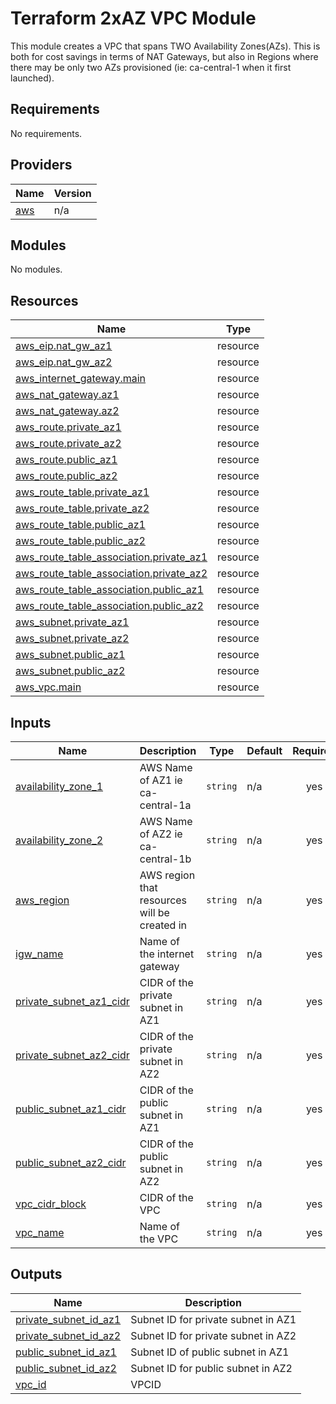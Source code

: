 # Terraform 2xAZ VPC Module

This module creates a VPC that spans TWO Availability Zones(AZs).  This is both for cost savings in terms of NAT Gateways, but also in Regions where there may be only two AZs provisioned (ie: ca-central-1 when it first launched).

<!-- BEGIN_TF_DOCS -->
## Requirements

No requirements.

## Providers

| Name | Version |
|------|---------|
| <a name="provider_aws"></a> [aws](#provider\_aws) | n/a |

## Modules

No modules.

## Resources

| Name | Type |
|------|------|
| [aws_eip.nat_gw_az1](https://registry.terraform.io/providers/hashicorp/aws/latest/docs/resources/eip) | resource |
| [aws_eip.nat_gw_az2](https://registry.terraform.io/providers/hashicorp/aws/latest/docs/resources/eip) | resource |
| [aws_internet_gateway.main](https://registry.terraform.io/providers/hashicorp/aws/latest/docs/resources/internet_gateway) | resource |
| [aws_nat_gateway.az1](https://registry.terraform.io/providers/hashicorp/aws/latest/docs/resources/nat_gateway) | resource |
| [aws_nat_gateway.az2](https://registry.terraform.io/providers/hashicorp/aws/latest/docs/resources/nat_gateway) | resource |
| [aws_route.private_az1](https://registry.terraform.io/providers/hashicorp/aws/latest/docs/resources/route) | resource |
| [aws_route.private_az2](https://registry.terraform.io/providers/hashicorp/aws/latest/docs/resources/route) | resource |
| [aws_route.public_az1](https://registry.terraform.io/providers/hashicorp/aws/latest/docs/resources/route) | resource |
| [aws_route.public_az2](https://registry.terraform.io/providers/hashicorp/aws/latest/docs/resources/route) | resource |
| [aws_route_table.private_az1](https://registry.terraform.io/providers/hashicorp/aws/latest/docs/resources/route_table) | resource |
| [aws_route_table.private_az2](https://registry.terraform.io/providers/hashicorp/aws/latest/docs/resources/route_table) | resource |
| [aws_route_table.public_az1](https://registry.terraform.io/providers/hashicorp/aws/latest/docs/resources/route_table) | resource |
| [aws_route_table.public_az2](https://registry.terraform.io/providers/hashicorp/aws/latest/docs/resources/route_table) | resource |
| [aws_route_table_association.private_az1](https://registry.terraform.io/providers/hashicorp/aws/latest/docs/resources/route_table_association) | resource |
| [aws_route_table_association.private_az2](https://registry.terraform.io/providers/hashicorp/aws/latest/docs/resources/route_table_association) | resource |
| [aws_route_table_association.public_az1](https://registry.terraform.io/providers/hashicorp/aws/latest/docs/resources/route_table_association) | resource |
| [aws_route_table_association.public_az2](https://registry.terraform.io/providers/hashicorp/aws/latest/docs/resources/route_table_association) | resource |
| [aws_subnet.private_az1](https://registry.terraform.io/providers/hashicorp/aws/latest/docs/resources/subnet) | resource |
| [aws_subnet.private_az2](https://registry.terraform.io/providers/hashicorp/aws/latest/docs/resources/subnet) | resource |
| [aws_subnet.public_az1](https://registry.terraform.io/providers/hashicorp/aws/latest/docs/resources/subnet) | resource |
| [aws_subnet.public_az2](https://registry.terraform.io/providers/hashicorp/aws/latest/docs/resources/subnet) | resource |
| [aws_vpc.main](https://registry.terraform.io/providers/hashicorp/aws/latest/docs/resources/vpc) | resource |

## Inputs

| Name | Description | Type | Default | Required |
|------|-------------|------|---------|:--------:|
| <a name="input_availability_zone_1"></a> [availability\_zone\_1](#input\_availability\_zone\_1) | AWS Name of AZ1 ie ca-central-1a | `string` | n/a | yes |
| <a name="input_availability_zone_2"></a> [availability\_zone\_2](#input\_availability\_zone\_2) | AWS Name of AZ2 ie ca-central-1b | `string` | n/a | yes |
| <a name="input_aws_region"></a> [aws\_region](#input\_aws\_region) | AWS region that resources will be created in | `string` | n/a | yes |
| <a name="input_igw_name"></a> [igw\_name](#input\_igw\_name) | Name of the internet gateway | `string` | n/a | yes |
| <a name="input_private_subnet_az1_cidr"></a> [private\_subnet\_az1\_cidr](#input\_private\_subnet\_az1\_cidr) | CIDR of the private subnet in AZ1 | `string` | n/a | yes |
| <a name="input_private_subnet_az2_cidr"></a> [private\_subnet\_az2\_cidr](#input\_private\_subnet\_az2\_cidr) | CIDR of the private subnet in AZ2 | `string` | n/a | yes |
| <a name="input_public_subnet_az1_cidr"></a> [public\_subnet\_az1\_cidr](#input\_public\_subnet\_az1\_cidr) | CIDR of the public subnet in AZ1 | `string` | n/a | yes |
| <a name="input_public_subnet_az2_cidr"></a> [public\_subnet\_az2\_cidr](#input\_public\_subnet\_az2\_cidr) | CIDR of the public subnet in AZ2 | `string` | n/a | yes |
| <a name="input_vpc_cidr_block"></a> [vpc\_cidr\_block](#input\_vpc\_cidr\_block) | CIDR of the VPC | `string` | n/a | yes |
| <a name="input_vpc_name"></a> [vpc\_name](#input\_vpc\_name) | Name of the VPC | `string` | n/a | yes |

## Outputs

| Name | Description |
|------|-------------|
| <a name="output_private_subnet_id_az1"></a> [private\_subnet\_id\_az1](#output\_private\_subnet\_id\_az1) | Subnet ID for private subnet in AZ1 |
| <a name="output_private_subnet_id_az2"></a> [private\_subnet\_id\_az2](#output\_private\_subnet\_id\_az2) | Subnet ID for private subnet in AZ2 |
| <a name="output_public_subnet_id_az1"></a> [public\_subnet\_id\_az1](#output\_public\_subnet\_id\_az1) | Subnet ID of public subnet in AZ1 |
| <a name="output_public_subnet_id_az2"></a> [public\_subnet\_id\_az2](#output\_public\_subnet\_id\_az2) | Subnet ID for public subnet in AZ2 |
| <a name="output_vpc_id"></a> [vpc\_id](#output\_vpc\_id) | VPCID |
<!-- END_TF_DOCS -->